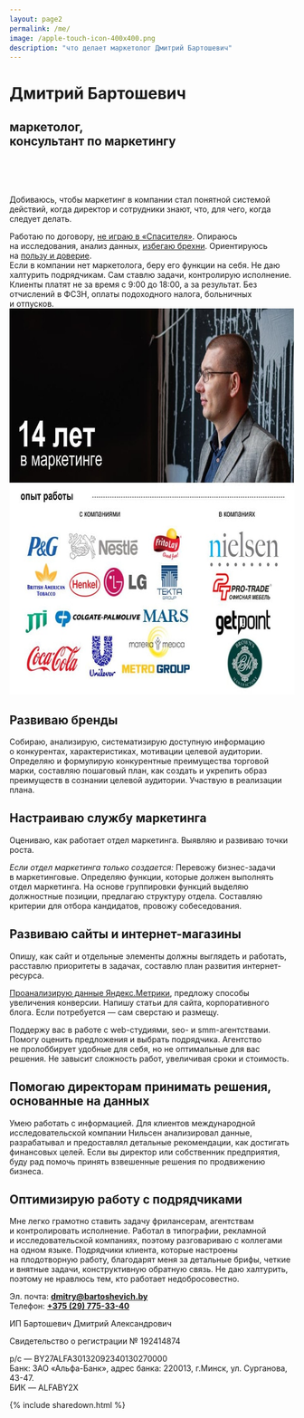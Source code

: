 ```yaml
---
layout: page2
permalink: /me/
image: /apple-touch-icon-400x400.png
description: "что делает маркетолог Дмитрий Бартошевич"
---
```


<div class="row">
<div class="c-4">
  <h1>Дмитрий Бартошевич</h1> 
<h2>маркетолог, <br/>консультант по&nbsp;маркетингу</h2>
</div>
<div class="c-8">
<br><br>
<div class="address">
  <br>
<p>Добиваюсь, чтобы маркетинг в&nbsp;компании стал понятной системой действий, когда директор и&nbsp;сотрудники знают, что, для чего, когда следует делать.</p>
</div>
</div>
</div>

<div class="fontme">
<div class="row">
<div class="c-4">
Работаю по&nbsp;договору, <a href="/mnenie/igra/">не&nbsp;играю в&nbsp;«Спасителя»</a>. Опираюсь на&nbsp;исследования, анализ данных, <a href="/mnenie/otlichie-marketologa-ot-brexuna/">избегаю брехни</a>. Ориентируюсь на&nbsp;<a href="/mnenie/konkurentnoe-preimushhestvo/">пользу и&nbsp;доверие</a>.
</div>
<div class="c-4">
Если в&nbsp;компании нет маркетолога, беру его функции на&nbsp;себя. Не&nbsp;даю халтурить подрядчикам. Сам ставлю задачи, контролирую исполнение.
</div>
<div class="c-4">
Клиенты платят не&nbsp;за&nbsp;время с&nbsp;9:00 до&nbsp;18:00, а&nbsp;за&nbsp;результат. Без отчислений в&nbsp;ФСЗН, оплаты подоходного налога, больничных и&nbsp;отпусков. 
</div>
</div>
</div>

<picture>
  <source srcset="/images/me.webp" type="image/webp">
<img src="/images/me.jpg" width="720" height="682" alt="Дмитрий Бартошевич" class="img-responsive" />
</picture>
<h2>Развиваю бренды</h2>
 Собираю, анализирую, систематизирую доступную информацию о&nbsp;конкурентах, характеристиках, мотивации целевой аудитории. Определяю и&nbsp;формулирую конкурентные преимущества торговой марки, составляю пошаговый план, как создать и&nbsp;укрепить образ преимуществ в&nbsp;сознании целевой аудитории. Участвую в&nbsp;реализации плана. 
<h2>Настраиваю службу маркетинга</h2>
<p> Оцениваю, как работает отдел маркетинга. Выявляю и&nbsp;развиваю точки роста. </p>
<p> <em>Если отдел маркетинга только создается:</em> Перевожу бизнес-задачи в&nbsp;маркетинговые. Определяю функции, которые должен выполнять отдел маркетинга. На&nbsp;основе группировки функций выделяю должностные позиции, предлагаю структуру отдела. Составляю критерии для отбора кандидатов, провожу собеседования. </p>
<h2>Развиваю сайты и&nbsp;интернет-магазины</h2>
<p>Опишу, как сайт и&nbsp;отдельные элементы должны выглядеть и&nbsp;работать, расставлю приоритеты в&nbsp;задачах, составлю план развития интернет-ресурса. </p>
<a href="https://yandex.ru/adv/expert/certificates/77XAAAAA7XpX9997">Проанализирую данные Яндекс.Метрики</a>, предложу способы увеличения конверсии. Напишу статьи для сайта, корпоративного блога. Если потребуется&nbsp;— сам сверстаю и&nbsp;размещу. 

<p>Поддержу вас в&nbsp;работе с&nbsp;web-студиями, seo- и&nbsp;smm-агентствами. Помогу оценить предложения и&nbsp;выбрать подрядчика. Агентство не&nbsp;пролоббирует удобные для себя, но&nbsp;не&nbsp;оптимальные для вас решения. Не&nbsp;завысит сложность работ, увеличивая сроки и&nbsp;стоимость. </p>
<h2>Помогаю директорам принимать решения, основанные на&nbsp;данных</h2>
<p>Умею работать с&nbsp;информацией. Для клиентов международной исследовательской компании Нильсен анализировал данные, разрабатывал и&nbsp;предоставлял детальные рекомендации, как достигать финансовых целей. Если вы&nbsp;директор или собственник предприятия, буду рад помочь принять взвешенные решения по&nbsp;продвижению бизнеса.</p>
<h2>Оптимизирую работу с&nbsp;подрядчиками</h2>
Мне легко грамотно ставить задачу фрилансерам, агентствам и&nbsp;контролировать исполнение. Работал в&nbsp;типографии, рекламной и&nbsp;исследовательской компаниях, поэтому разговариваю с&nbsp;коллегами на&nbsp;одном языке. Подрядчики клиента, которые настроены на&nbsp;плодотворную работу, благодарят меня за&nbsp;детальные брифы, четкие и&nbsp;внятные задачи, конструктивную обратную связь. Не&nbsp;даю халтурить, поэтому не&nbsp;нравлюсь тем, кто работает недобросовестно. 

<div class="">
<p>Эл. почта: <strong><a href="mailto:dmitry@bartoshevich.by">dmitry@bartoshevich.by</a></strong><br/>
 Телефон: <strong><a href="tel:+375297753340"><nobr class="phone">+375 (29) 775-33-40</nobr></a></strong> </p>
</div>

<div class="wff">
<p>ИП&nbsp;Бартошевич Дмитрий Александрович</p>

<p>Свидетельство о&nbsp;регистрации №&nbsp;192414874 </p>
<p>р/с&nbsp;— BY27ALFA30132092340130270000 <br/>
Банк: ЗАО «Альфа-Банк», адрес банка: 220013, г.Минск, ул. Сурганова, <nobr>43-47.</nobr><br />
БИК&nbsp;— ALFABY2X
</p>
</div>
{% include sharedown.html %}
